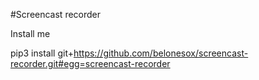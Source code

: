 #Screencast recorder

Install me

  pip3 install git+https://github.com/belonesox/screencast-recorder.git#egg=screencast-recorder
